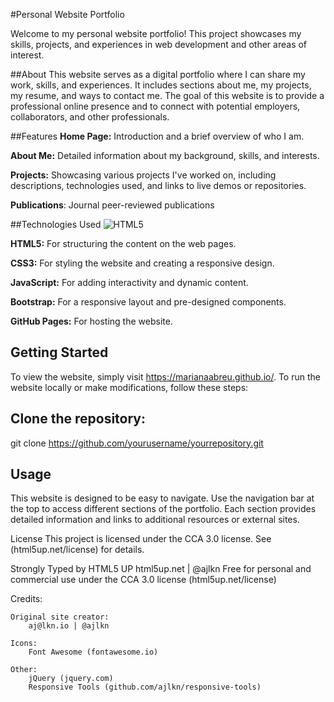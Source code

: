 #Personal Website Portfolio


Welcome to my personal website portfolio! This project showcases my skills, projects, and experiences in web development and other areas of interest.

##About
This website serves as a digital portfolio where I can share my work, skills, and experiences. It includes sections about me, my projects, my resume, and ways to contact me. The goal of this website is to provide a professional online presence and to connect with potential employers, collaborators, and other professionals.

##Features
**Home Page:** Introduction and a brief overview of who I am. 

**About Me:** Detailed information about my background, skills, and interests.

**Projects:** Showcasing various projects I've worked on, including descriptions, technologies used, and links to live demos or repositories.

**Publications**: Journal peer-reviewed publications


##Technologies Used
![HTML5](https://skillicons.dev/icons?i=html,css,js,bootstrap,github)

**HTML5:** For structuring the content on the web pages.

**CSS3:** For styling the website and creating a responsive design.

**JavaScript:** For adding interactivity and dynamic content.

**Bootstrap:** For a responsive layout and pre-designed components.

**GitHub Pages:** For hosting the website.


## Getting Started
To view the website, simply visit https://marianaabreu.github.io/. To run the website locally or make modifications, follow these steps:

## Clone the repository:

git clone https://github.com/yourusername/yourrepository.git

## Usage
This website is designed to be easy to navigate. Use the navigation bar at the top to access different sections of the portfolio. Each section provides detailed information and links to additional resources or external sites.


License
This project is licensed under the CCA 3.0 license. See (html5up.net/license) for details.

Strongly Typed by HTML5 UP
html5up.net | @ajlkn
Free for personal and commercial use under the CCA 3.0 license (html5up.net/license)

Credits:

	Original site creator:
		aj@lkn.io | @ajlkn

	Icons:
		Font Awesome (fontawesome.io)

	Other:
		jQuery (jquery.com)
		Responsive Tools (github.com/ajlkn/responsive-tools)
